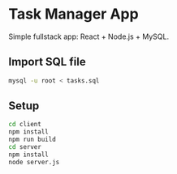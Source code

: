 # Task Manager App

Simple fullstack app: React + Node.js + MySQL.

## Import SQL file

```bash
mysql -u root < tasks.sql
```

## Setup

```bash
cd client
npm install
npm run build
cd server
npm install
node server.js
```